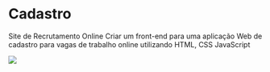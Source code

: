 # Cadastro
Site de Recrutamento Online  Criar um front-end para uma aplicação Web de cadastro para vagas de trabalho online utilizando HTML, CSS JavaScript 

![](https://github.com/JhonMercedes/Cadastro/issues/2)
